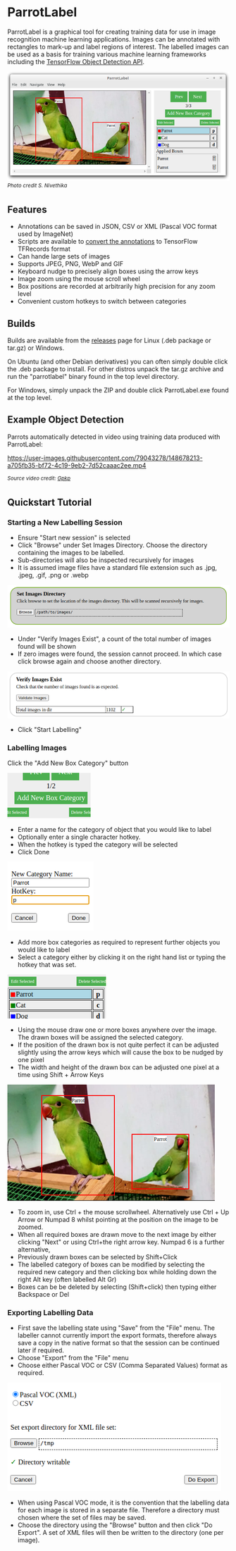 # ParrotLabel
ParrotLabel is a graphical tool for creating training data for use in image recognition machine learning applications. Images can be annotated with rectangles to mark-up and label regions of interest. The labelled images can be used as a basis for training various machine learning frameworks including the [TensorFlow Object Detection API](https://tensorflow-object-detection-api-tutorial.readthedocs.io/en/latest/training.html).

![](img/HelpLabellerWindow.png)    
<sup>*Photo credit S. Nivethika*</sup>

## Features
* Annotations can be saved in JSON, CSV or XML (Pascal VOC format used by ImageNet)
* Scripts are available to [convert the annotations](https://github.com/InexplicableMagic/parrotlabel-scripts) to TensorFlow TFRecords format
* Can hande large sets of images
* Supports JPEG, PNG, WebP and GIF
* Keyboard nudge to precisely align boxes using the arrow keys
* Image zoom using the mouse scroll wheel
* Box positions are recorded at arbitrarily high precision for any zoom level
* Convenient custom hotkeys to switch between categories

## Builds

Builds are available from the [releases](https://github.com/InexplicableMagic/parrotlabel/releases/) page for Linux (.deb package or tar.gz) or Windows.

On Ubuntu (and other Debian derivatives) you can often simply double click the .deb package to install. For other distros unpack the tar.gz archive and run the "parrotlabel" binary found in the top level directory.

For Windows, simply unpack the ZIP and double click ParrotLabel.exe found at the top level.

## Example Object Detection

Parrots automatically detected in video using training data produced with ParrotLabel:

https://user-images.githubusercontent.com/79043278/148678213-a705fb35-bf72-4c19-9eb2-7d52caaac2ee.mp4

<sup>*Source video credit: [Gpkp](https://commons.wikimedia.org/wiki/File:Pet_Parrot_(02).ogv)*</sup>

## Quickstart Tutorial

### Starting a New Labelling Session

* Ensure "Start new session" is selected
* Click "Browse" under Set Images Directory. Choose the directory containing the images to be labelled.
* Sub-directories will also be inspected recursively for images
* It is assumed image files have a standard file extension such as .jpg, .jpeg, .gif, .png or .webp

<img src="img/HelpSetImagesDirectory.png/">

* Under "Verify Images Exist", a count of the total number of images found will be shown
* If zero images were found, the session cannot proceed. In which case click browse again and choose another directory.

<img src="img/HelpNumberOfImagesFound.png">

* Click "Start Labelling"

### Labelling Images

Click the "Add New Box Category" button

<kbd><img src="img/HelpAddNewBoxCategory.png"></kbd>

* Enter a name for the category of object that you would like to label
* Optionally enter a single character hotkey.
* When the hotkey is typed the category will be selected
* Click Done

<kbd><img src="img/HelpAddNewCategoryForm.png"></kbd>

* Add more box categories as required to represent further objects you would like to label
* Select a category either by clicking it on the right hand list or typing the hotkey that was set.

<kbd><img src="img/HelpSelectCategory.png"></kbd>

* Using the mouse draw one or more boxes anywhere over the image. The drawn boxes will be assigned the selected category.
* If the position of the drawn box is not quite perfect it can be adjusted slightly using the arrow keys which will cause the box to be nudged by one pixel
* The width and height of the drawn box can be adjusted one pixel at a time using Shift + Arrow Keys

<kbd><img src="img/HelpLabelledParrots.png"></kdb>

* To zoom in, use Ctrl + the mouse scrollwheel. Alternatively use Ctrl + Up Arrow or Numpad 8 whilst pointing at the position on the image to be zoomed.
* When all required boxes are drawn move to the next image by either clicking "Next" or using Ctrl+the right arrow key. Numpad 6 is a further alternative,
* Previously drawn boxes can be selected by Shift+Click
* The labelled category of boxes can be modified by selecting the required new category and then clicking box while holding down the right Alt key (often labelled Alt Gr)
* Boxes can be be deleted by selecting (Shift+click) then typing either Backspace or Del

### Exporting Labelling Data

* First save the labelling state using "Save" from the "File" menu. The labeller cannot currently import the export formats, therefore always save a copy in the native format so that the session can be continued later if required.
* Choose "Export" from the "File" menu
* Choose either Pascal VOC or CSV (Comma Separated Values) format as required.

<kbd><img src="img/HelpExportDialogue.png"></kdb>

* When using Pascal VOC mode, it is the convention that the labelling data for each image is stored in a separate file. Therefore a directory must chosen where the set of files may be saved.
* Choose the directory using the "Browse" button and then click "Do Export". A set of XML files will then be written to the directory (one per image).

